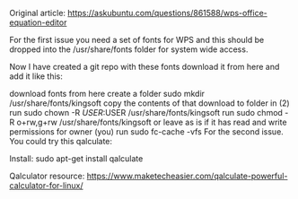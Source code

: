 Original article: https://askubuntu.com/questions/861588/wps-office-equation-editor

For the first issue you need a set of fonts for WPS and this should be dropped into the /usr/share/fonts folder for system wide access.

Now I have created a git repo with these fonts download it from here and add it like this:

download fonts from here
create a folder sudo mkdir /usr/share/fonts/kingsoft
copy the contents of that download to folder in (2)
run sudo chown -R $USER:$USER /usr/share/fonts/kingsoft
run sudo chmod -R o+rw,g+rw /usr/share/fonts/kingsoft or leave as is if it has read and write permissions for owner (you)
run sudo fc-cache -vfs
For the second issue. You could try this qalculate:

Install: sudo apt-get install qalculate

Qalculator resource: https://www.maketecheasier.com/qalculate-powerful-calculator-for-linux/
